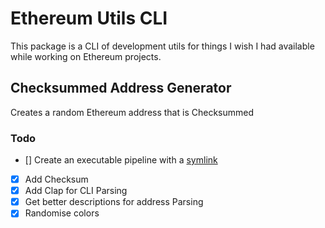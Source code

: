 # Ethereum Utils CLI

This package is a CLI of development utils for things I wish I had available while working on Ethereum projects.

## Checksummed Address Generator

Creates a random Ethereum address that is Checksummed

### Todo

- [] Create an executable pipeline with a [symlink](https://stackoverflow.com/questions/60944480/how-do-i-make-a-rust-program-which-can-be-executed-without-using-cargo-run)

- [x] Add Checksum
- [x] Add Clap for CLI Parsing
- [x] Get better descriptions for address Parsing
- [x] Randomise colors